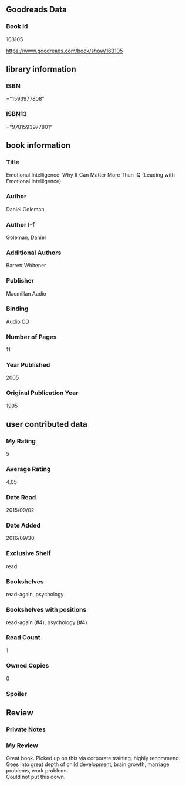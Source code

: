 <!-- This template shows how to bulk convert all columns of data into one markdown file -->
<!-- caveat: KeyError if there's a mismatch. Empty values output nothing -->

## Goodreads Data

### Book Id 

163105

https://www.goodreads.com/book/show/163105

## library information

### ISBN 
="1593977808"

### ISBN13 
="9781593977801"

## book information

### Title
Emotional Intelligence: Why It Can Matter More Than IQ (Leading with Emotional Intelligence)

### Author 
Daniel Goleman

### Author l-f 
Goleman, Daniel

### Additional Authors
Barrett Whitener

### Publisher 
Macmillan Audio

### Binding
Audio CD

### Number of Pages
11

### Year Published
2005

### Original Publication Year 
1995

## user contributed data

### My Rating
5

### Average Rating
4.05

### Date Read
2015/09/02

### Date Added
2016/09/30

### Exclusive Shelf
read

### Bookshelves
read-again, psychology

### Bookshelves with positions
read-again (#4), psychology (#4)

### Read Count
1

### Owned Copies
0

### Spoiler 


## Review

### Private Notes


### My Review
Great book. Picked up on this via corporate training. highly recommend.<br/>Goes into great depth of child development, brain growth, marriage problems, work problems<br/>Could not put this down.
